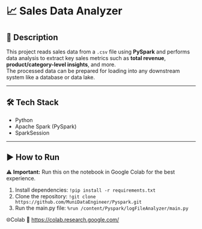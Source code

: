 # 📈 Sales Data Analyzer 

## 📌 Description
This project reads sales data from a `.csv` file using **PySpark** and performs data analysis to extract key sales metrics such as **total revenue**, **product/category-level insights**, and more.  
The processed data can be prepared for loading into any downstream system like a database or data lake.

---

## 🛠️ Tech Stack
- Python
- Apache Spark (PySpark)
- SparkSession

---

## ▶️ How to Run 
⚠️ **Important:** Run this on the notebook in Google Colab for the best experience.
1. Install dependencies:
`!pip install -r requirements.txt`
2. Clone the repository:
`!git clone https://github.com/MuniDataEngineer/Pyspark.git`
3. Run the main.py file:
`%run /content/Pyspark/logFileAnalyzer/main.py`

🌐Colab
🔗 https://colab.research.google.com/

